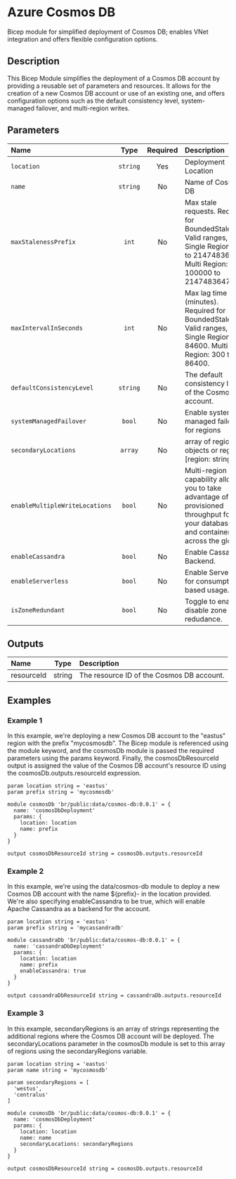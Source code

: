 # Azure Cosmos DB

Bicep module for simplified deployment of Cosmos DB; enables VNet integration and offers flexible configuration options.

## Description

This Bicep Module simplifies the deployment of a Cosmos DB account by providing a reusable set of parameters and resources.
It allows for the creation of a new Cosmos DB account or use of an existing one, and offers configuration options such as the default consistency level, system-managed failover, and multi-region writes.

## Parameters

| Name                           | Type     | Required | Description                                                                                                                                   |
| :----------------------------- | :------: | :------: | :-------------------------------------------------------------------------------------------------------------------------------------------- |
| `location`                     | `string` | Yes      | Deployment Location                                                                                                                           |
| `name`                         | `string` | No       | Name of Cosmos DB                                                                                                                             |
| `maxStalenessPrefix`           | `int`    | No       | Max stale requests. Required for BoundedStaleness. Valid ranges, Single Region: 10 to 2147483647. Multi Region: 100000 to 2147483647.         |
| `maxIntervalInSeconds`         | `int`    | No       | Max lag time (minutes). Required for BoundedStaleness. Valid ranges, Single Region: 5 to 84600. Multi Region: 300 to 86400.                   |
| `defaultConsistencyLevel`      | `string` | No       | The default consistency level of the Cosmos DB account.                                                                                       |
| `systemManagedFailover`        | `bool`   | No       | Enable system managed failover for regions                                                                                                    |
| `secondaryLocations`           | `array`  | No       | array of region objects or regions: [region: string]                                                                                          |
| `enableMultipleWriteLocations` | `bool`   | No       | Multi-region writes capability allows you to take advantage of the provisioned throughput for your databases and containers across the globe. |
| `enableCassandra`              | `bool`   | No       | Enable Cassandra Backend.                                                                                                                     |
| `enableServerless`             | `bool`   | No       | Enable Serverless for consumption-based usage.                                                                                                |
| `isZoneRedundant`              | `bool`   | No       | Toggle to enable or disable zone redudance.                                                                                                   |

## Outputs

| Name       | Type   | Description                               |
| :--------- | :----: | :---------------------------------------- |
| resourceId | string | The resource ID of the Cosmos DB account. |

## Examples

### Example 1

In this example, we're deploying a new Cosmos DB account to the "eastus" region with the prefix "mycosmosdb". The Bicep module is referenced using the module keyword, and the cosmosDb module is passed the required parameters using the params keyword. Finally, the cosmosDbResourceId output is assigned the value of the Cosmos DB account's resource ID using the cosmosDb.outputs.resourceId expression.

```bicep
param location string = 'eastus'
param prefix string = 'mycosmosdb'

module cosmosDb 'br/public:data/cosmos-db:0.0.1' = {
  name: 'cosmosDbDeployment'
  params: {
    location: location
    name: prefix
  }
}

output cosmosDbResourceId string = cosmosDb.outputs.resourceId
```

### Example 2

In this example, we're using the data/cosmos-db module to deploy a new Cosmos DB account with the name ${prefix}-<unique string> in the location provided. We're also specifying enableCassandra to be true, which will enable Apache Cassandra as a backend for the account.

```bicep
param location string = 'eastus'
param prefix string = 'mycassandradb'

module cassandraDb 'br/public:data/cosmos-db:0.0.1' = {
  name: 'cassandraDbDeployment'
  params: {
    location: location
    name: prefix
    enableCassandra: true
  }
}

output cassandraDbResourceId string = cassandraDb.outputs.resourceId
```

### Example 3

In this example, secondaryRegions is an array of strings representing the additional regions where the Cosmos DB account will be deployed.
The secondaryLocations parameter in the cosmosDb module is set to this array of regions using the secondaryRegions variable.

```bicep
param location string = 'eastus'
param name string = 'mycosmosdb'

param secondaryRegions = [
  'westus',
  'centralus'
]

module cosmosDb 'br/public:data/cosmos-db:0.0.1' = {
  name: 'cosmosDbDeployment'
  params: {
    location: location
    name: name
    secondaryLocations: secondaryRegions
  }
}

output cosmosDbResourceId string = cosmosDb.outputs.resourceId
```